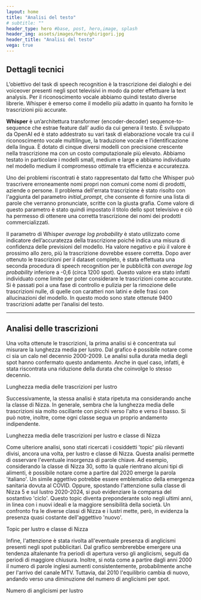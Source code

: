```yaml
---
layout: home
title: "Analisi del testo"
# subtitle: ""
header_type: hero #base, post, hero,image, splash
header_img: assets/images/hero/ghirigori.jpg
header_title: "Analisi del testo"
vega: true
---
```


## Dettagli tecnici
L’obiettivo del task di speech recognition è la trascrizione dei dialoghi e dei voiceover presenti negli spot televisivi in modo da poter effettuare la text analysis. Per il riconoscimento vocale abbiamo quindi testato diverse librerie. Whisper è emerso come il modello più adatto in quanto ha fornito le trascrizioni più accurate. 

**Whisper** è un’architettura transformer (encoder-decoder) sequence-to-sequence che estrae feature dall’ audio da cui genera il testo. È sviluppato da OpenAI ed è stato addestrato su vari task di elaborazione vocale tra cui il riconoscimento vocale multilingue, la traduzione vocale e l’identificazione della lingua. È dotato di cinque diversi modelli con precisione crescente nella trascrizione ma con un costo computazionale più elevato. Abbiamo testato in particolare i modelli small, medium e large e abbiamo individuato nel modello medium il compromesso ottimale tra efficienza e accuratezza. 


Uno dei problemi riscontrati è stato rappresentato dal fatto che Whisper può trascrivere erroneamente nomi propri non comuni come nomi di prodotti, aziende o persone. Il problema dell'errata trascrizione è stato risolto con l'aggiunta del parametro _initial_prompt_, che consente di fornire una lista di parole che verranno pronunciate, scritte con la giusta grafia. Come valore di questo parametro è stato quindi impostato il titolo dello spot televisivo e ciò ha permesso di ottenere una corretta trascrizione dei nomi dei prodotti commercializzati. 


Il parametro di Whisper _average log probability_ è stato utilizzato come indicatore dell’accuratezza della trascrizione poiché indica una misura di confidenza delle previsioni del modello. Ha valore negativo e più il valore è prossimo allo zero, più la trascrizione dovrebbe essere corretta. 
Dopo aver ottenuto le trascrizioni per il dataset completo, è  stata effettuata una seconda procedura di speech recognition per le pubblicità con _average log probability_ inferiore a -0,6 (circa 1200 spot). Questo valore era stato infatti  individuato come limite per poter considerare le trascrizioni come accurate. 
Si è passati poi a una fase di controllo e pulizia per la rimozione delle trascrizioni nulle, di quelle con caratteri non latini e delle frasi con allucinazioni del modello. 
In questo modo sono state ottenute 9400 trascrizioni adatte per l’analisi del testo. 

---

## Analisi delle trascrizioni


Una volta ottenute le trascrizioni, la prima analisi si è concentrata sul misurare la lunghezza media per lustro.
Dal grafico è possibile notare come ci sia un calo nel decennio 2000-2009. 
Le analisi sulla durata media degli spot hanno confermato questo andamento. 
Anche in quel caso, infatti, è stata riscontrata una riduzione della durata 
che coinvolge lo stesso decennio.

<p class="caption">
Lunghezza media delle trascrizioni per lustro
</p>

<vegachart schema-url="{{site.baseurl}}/assets/charts/text_charts/chart_length_lustrum.json" style="width:100%"></vegachart> 

Successivamente, la stessa analisi è stata ripetuta ma considerando anche la classe di Nizza. In generale, sembra che la lunghezza media delle trascrizioni sia molto oscillante con picchi verso l'alto e verso il basso. Si può notre, inoltre, come ogni classe segua un proprio andamento indipendente.


<p class="caption">
Lunghezza media delle trascrizioni per lustro e classe di Nizza
</p>
<vegachart schema-url="{{site.baseurl}}/assets/charts/text_charts/chart_length.json" style="width:100%"></vegachart>  

Come ulteriore analisi, sono stati ricercati i cosiddetti 'topic' più rilevanti divisi, ancora una volta, per lustro e classe di Nizza. 
Questa analisi permette di osservare l'eventuale insorgenza di parole chiave. 
Ad esempio, considerando la classe di Nizza 30, sotto la quale rientrano alcuni tipi di alimenti, è possibile notare come a partire dal 2020 emerge la parola 
'italiano'. Un simile aggettivo potrebbe essere emblematico della emergenza sanitaria dovuta al COVID.
Oppure, spostando l'attenzione sulla classe di Nizza 5 e sul lustro 2020-2024, si può evidenziare la comparsa del sostantivo 'ciclo'.
Questo topic diventa preponderante solo negli ultimi anni, in linea con i nuovi ideali e la maggiore sensibilità della società.
Un confronto fra le diverse classi di Nizza e i lustri mette, però, in evidenza la presenza quasi costante dell'aggettivo
'nuovo'.

<p class="caption">
Topic per lustro e classe di Nizza
</p>
<vegachart schema-url="{{site.baseurl}}/assets/charts/text_charts/chart_topic.json" style="width:100%"></vegachart>  

Infine, l'attenzione è stata rivolta all'eventuale presenza di anglicismi presenti negli spot pubblicitari. Dal grafico sembrerebbe emergere una tendenza altalenante fra periodi di apertura verso gli anglicismi, 
seguiti da periodi di maggiore chiusura. Inoltre, si nota come a partire dagli anni 2000
il numero di parole inglesi aumenti consistentemente, probabilmente anche per l'arrivo del canale MTV. 
Tuttavia, dal 2010 l'equilibrio cambia di nuovo, andando verso una diminuzione del numero di anglicismi per spot.

<p class="caption">
Numero di anglicismi per lustro
</p>
<vegachart schema-url="{{site.baseurl}}/assets/charts/text_charts/chart_angl_lustrum.json" style="width:100%"></vegachart> 


